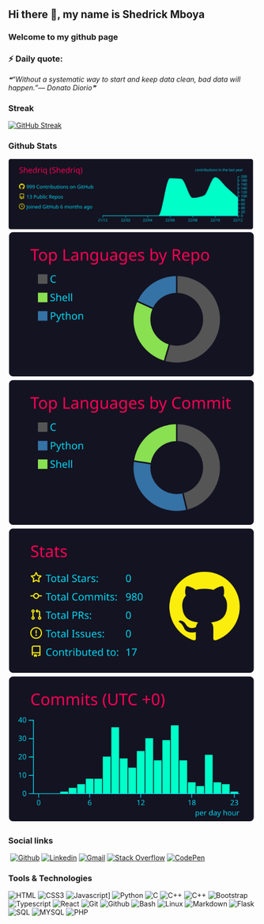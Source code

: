 ## Hi there 👋, my name is Shedrick Mboya 


### Welcome to my github page
<!--[Welcome to my github page ](images/github%20profile.gif)-->




### ⚡ Daily quote: 
<!--STARTS_HERE_QUOTE_README-->
<i>❝“Without a systematic way to start and keep data clean, bad data will happen.”— Donato Diorio❞</i>
<!--ENDS_HERE_QUOTE_README-->



### Streak

[![GitHub Streak](https://github-readme-streak-stats.herokuapp.com?user=Shedriq&theme=neon-dark&hide_border=true)](https://git.io/streak-stats)



### Github Stats

[![](https://raw.githubusercontent.com/Shedriq/About_Me/master/profile-summary-card-output/2077/0-profile-details.svg)](https://github.com/vn7n24fzkq/github-profile-summary-cards)
[![](https://raw.githubusercontent.com/Shedriq/About_Me/master/profile-summary-card-output/2077/1-repos-per-language.svg)](https://github.com/vn7n24fzkq/github-profile-summary-cards) [![](https://raw.githubusercontent.com/Shedriq/About_Me/master/profile-summary-card-output/2077/2-most-commit-language.svg)](https://github.com/vn7n24fzkq/github-profile-summary-cards)
[![](https://raw.githubusercontent.com/Shedriq/About_Me/master/profile-summary-card-output/2077/3-stats.svg)](https://github.com/vn7n24fzkq/github-profile-summary-cards) [![](https://raw.githubusercontent.com/Shedriq/About_Me/master/profile-summary-card-output/2077/4-productive-time.svg)](https://github.com/vn7n24fzkq/github-profile-summary-cards)



### Social links
​
[![Github](https://img.shields.io/badge/Github-000000?&style=for-the-badge&logo=github&logoColor=white)](https://github.com/Shedriq)
[![Linkedin](https://img.shields.io/badge/linkedin-%230077B5.svg?&style=for-the-badge&logo=linkedin&logoColor=white)](www.linkedin.com/in/shedrick-mboya-b2174920a/)
[![Gmail](https://img.shields.io/badge/gmail-D14836?&style=for-the-badge&logo=gmail&logoColor=white)](jerrydwain4@gmail.com)
[![Stack Overflow](https://img.shields.io/badge/-Stackoverflow-FE7A16?style=for-the-badge&logo=stack-overflow&logoColor=white)](https://stackoverflow.com/users/19368072/shedrick-omondi)
[![CodePen](https://img.shields.io/badge/Codepen-000000?style=for-the-badge&logo=codepen&logoColor=white)](https://codepen.io/shedriq)
<!--[![Dev.to blog](https://img.shields.io/badge/dev.to-0A0A0A?style=for-the-badge&logo=dev.to&logoColor=white)](https://dev.to/Pericles001/)-->



### Tools & Technologies
![HTML](https://img.shields.io/badge/HTML5-000000?&style=for-the-badge&logo=HTML5&logoColor=white)
![CSS3](https://img.shields.io/badge/CSS3-000000?&style=for-the-badge&logo=CSS3&logoColor=white)
![Javascript](https://img.shields.io/badge/Javascript-000000?&style=for-the-badge&logo=javascript&logoColor=white)] 
![Python](https://img.shields.io/badge/Python-000000?&style=for-the-badge&logo=Python&logoColor=white)
![C](https://img.shields.io/badge/C-000000?&style=for-the-badge&logo=C&logoColor=white)
![C++](https://img.shields.io/badge/C++-000000?&style=for-the-badge&logo=C++&logoColor=white)
![C++](https://img.shields.io/badge/C++-000000?&style=for-the-badge&logo=C++&logoColor=white)
![Bootstrap](https://img.shields.io/badge/Bootstap-000000?&style=for-the-badge&logo=Bootstrap&logoColor=white)
![Typescript](https://img.shields.io/badge/Typescript-000000?&style=for-the-badge&logo=Typescript&logoColor=white)
![React](https://img.shields.io/badge/React-000000?&style=for-the-badge&logo=React&logoColor=white)
![Git](https://img.shields.io/badge/Git-000000?&style=for-the-badge&logo=Git&logoColor=white)
![Github](https://img.shields.io/badge/Github-000000?&style=for-the-badge&logo=Github&logoColor=white)
![Bash](https://img.shields.io/badge/Bash-000000?&style=for-the-badge&logo=Bash&logoColor=white)
![Linux](https://img.shields.io/badge/Linux-000000?&style=for-the-badge&logo=Linux&logoColor=white)
![Markdown](https://img.shields.io/badge/Markdown-000000?&style=for-the-badge&logo=Markdown&logoColor=white)
![Flask](https://img.shields.io/badge/Flask-000000?&style=for-the-badge&logo=Flask&logoColor=white)
![SQL](https://img.shields.io/badge/SQL-000000?&style=for-the-badge&logo=SQL&logoColor=white)
![MYSQL](https://img.shields.io/badge/MYSQL-000000?&style=for-the-badge&logo=MYSQL&logoColor=white)
![PHP](https://img.shields.io/badge/PHP-000000?&style=for-the-badge&logo=PHP&logoColor=white)

